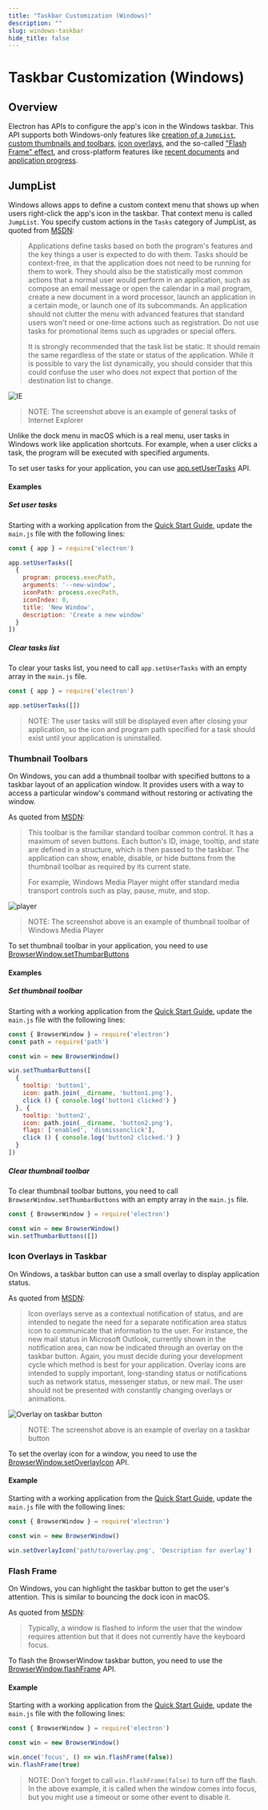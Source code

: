 ```yaml
---
title: "Taskbar Customization (Windows)"
description: ""
slug: windows-taskbar
hide_title: false
---
```


# Taskbar Customization (Windows)

## Overview

Electron has APIs to configure the app's icon in the Windows taskbar. This API
supports both Windows-only features like [creation of a `JumpList`](#jumplist),
[custom thumbnails and toolbars](#thumbnail-toolbars),
[icon overlays](#icon-overlays-in-taskbar), and the so-called
["Flash Frame" effect](#flash-frame), and cross-platform features
like [recent documents][recent-documents] and
[application progress][progress-bar].

## JumpList

Windows allows apps to define a custom context menu that shows up when users
right-click the app's icon in the taskbar. That context menu is called
`JumpList`. You specify custom actions in the `Tasks` category of JumpList,
as quoted from [MSDN][msdn-jumplist]:

> Applications define tasks based on both the program's features and the key
> things a user is expected to do with them. Tasks should be context-free, in
> that the application does not need to be running for them to work. They
> should also be the statistically most common actions that a normal user would
> perform in an application, such as compose an email message or open the
> calendar in a mail program, create a new document in a word processor, launch
> an application in a certain mode, or launch one of its subcommands. An
> application should not clutter the menu with advanced features that standard
> users won't need or one-time actions such as registration. Do not use tasks
> for promotional items such as upgrades or special offers.
>
> It is strongly recommended that the task list be static. It should remain the
> same regardless of the state or status of the application. While it is
> possible to vary the list dynamically, you should consider that this could
> confuse the user who does not expect that portion of the destination list to
> change.

![IE](https://i-msdn.sec.s-msft.com/dynimg/IC420539.png)

> NOTE: The screenshot above is an example of general tasks of
Internet Explorer

Unlike the dock menu in macOS which is a real menu, user tasks in Windows work
like application shortcuts. For example, when a user clicks a task, the program
will be executed with specified arguments.

To set user tasks for your application, you can use
[app.setUserTasks][setusertaskstasks] API.

#### Examples

##### Set user tasks

Starting with a working application from the
[Quick Start Guide](latest/tutorial/quick-start.md), update the `main.js` file with the
following lines:

```javascript
const { app } = require('electron')

app.setUserTasks([
  {
    program: process.execPath,
    arguments: '--new-window',
    iconPath: process.execPath,
    iconIndex: 0,
    title: 'New Window',
    description: 'Create a new window'
  }
])
```

##### Clear tasks list

To clear your tasks list, you need to call `app.setUserTasks` with an empty
array in the `main.js` file.

```javascript
const { app } = require('electron')

app.setUserTasks([])
```

> NOTE: The user tasks will still be displayed even after closing your
application, so the icon and program path specified for a task should exist until your application is uninstalled.

[msdn-jumplist]: https://docs.microsoft.com/en-us/windows/win32/shell/taskbar-extensions#tasks

### Thumbnail Toolbars

On Windows, you can add a thumbnail toolbar with specified buttons to a taskbar
layout of an application window. It provides users with a way to access a
particular window's command without restoring or activating the window.

As quoted from [MSDN][msdn-thumbnail]:

> This toolbar is the familiar standard toolbar common control. It has a
> maximum of seven buttons. Each button's ID, image, tooltip, and state are defined
> in a structure, which is then passed to the taskbar. The application can show,
> enable, disable, or hide buttons from the thumbnail toolbar as required by its
> current state.
>
> For example, Windows Media Player might offer standard media transport controls
> such as play, pause, mute, and stop.

![player](https://i-msdn.sec.s-msft.com/dynimg/IC420540.png)

> NOTE: The screenshot above is an example of thumbnail toolbar of Windows
Media Player

To set thumbnail toolbar in your application, you need to use
[BrowserWindow.setThumbarButtons][setthumbarbuttons]

#### Examples

##### Set thumbnail toolbar

Starting with a working application from the
[Quick Start Guide](latest/tutorial/quick-start.md), update the `main.js` file with the
following lines:

```javascript
const { BrowserWindow } = require('electron')
const path = require('path')

const win = new BrowserWindow()

win.setThumbarButtons([
  {
    tooltip: 'button1',
    icon: path.join(__dirname, 'button1.png'),
    click () { console.log('button1 clicked') }
  }, {
    tooltip: 'button2',
    icon: path.join(__dirname, 'button2.png'),
    flags: ['enabled', 'dismissonclick'],
    click () { console.log('button2 clicked.') }
  }
])
```

##### Clear thumbnail toolbar

To clear thumbnail toolbar buttons, you need to call
`BrowserWindow.setThumbarButtons` with an empty array in the `main.js` file.

```javascript
const { BrowserWindow } = require('electron')

const win = new BrowserWindow()
win.setThumbarButtons([])
```

[msdn-thumbnail]: https://docs.microsoft.com/en-us/windows/win32/shell/taskbar-extensions#thumbnail-toolbars

### Icon Overlays in Taskbar

On Windows, a taskbar button can use a small overlay to display application
status.

As quoted from [MSDN][msdn-icon-overlay]:

> Icon overlays serve as a contextual notification of status, and are intended
> to negate the need for a separate notification area status icon to communicate
> that information to the user. For instance, the new mail status in Microsoft
> Outlook, currently shown in the notification area, can now be indicated
> through an overlay on the taskbar button. Again, you must decide during your
> development cycle which method is best for your application. Overlay icons are
> intended to supply important, long-standing status or notifications such as
> network status, messenger status, or new mail. The user should not be
> presented with constantly changing overlays or animations.

![Overlay on taskbar button](https://i-msdn.sec.s-msft.com/dynimg/IC420441.png)

> NOTE: The screenshot above is an example of overlay on a taskbar button

To set the overlay icon for a window, you need to use the
[BrowserWindow.setOverlayIcon][setoverlayicon] API.

#### Example

Starting with a working application from the
[Quick Start Guide](latest/tutorial/quick-start.md), update the `main.js` file with the
following lines:

```javascript
const { BrowserWindow } = require('electron')

const win = new BrowserWindow()

win.setOverlayIcon('path/to/overlay.png', 'Description for overlay')
```

[msdn-icon-overlay]: https://docs.microsoft.com/en-us/windows/win32/shell/taskbar-extensions#icon-overlays

### Flash Frame

On Windows, you can highlight the taskbar button to get the user's attention.
This is similar to bouncing the dock icon in macOS.

As quoted from [MSDN][msdn-flash-frame]:

> Typically, a window is flashed to inform the user that the window requires
> attention but that it does not currently have the keyboard focus.

To flash the BrowserWindow taskbar button, you need to use the
[BrowserWindow.flashFrame][flashframe] API.

#### Example

Starting with a working application from the
[Quick Start Guide](latest/tutorial/quick-start.md), update the `main.js` file with the
following lines:

```javascript
const { BrowserWindow } = require('electron')

const win = new BrowserWindow()

win.once('focus', () => win.flashFrame(false))
win.flashFrame(true)
```

> NOTE: Don't forget to call `win.flashFrame(false)` to turn off the flash.
In the above example, it is called when the window comes into focus,
but you might use a timeout or some other event to disable it.

[msdn-flash-frame]: https://docs.microsoft.com/en-us/windows/win32/api/winuser/nf-winuser-flashwindow#remarks

[setthumbarbuttons]: latest/api/browser-window.md#winsetthumbarbuttonsbuttons-windows
[setusertaskstasks]: latest/api/app.md#appsetusertaskstasks-windows
[setoverlayicon]: latest/api/browser-window.md#winsetoverlayiconoverlay-description-windows
[flashframe]: latest/api/browser-window.md#winflashframeflag
[recent-documents]: latest/tutorial/recent-documents.md
[progress-bar]: latest/tutorial/progress-bar.md

